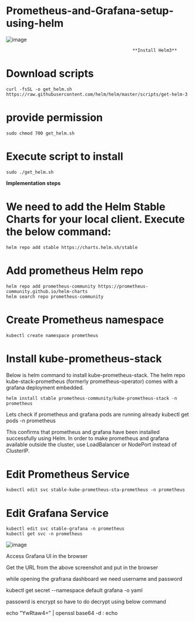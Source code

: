 # Prometheus-and-Grafana-setup-using-helm

![image](https://github.com/Adabala123/Prometheus-and-Grafana-setup-using-helm/assets/96461586/ae4ea01e-422d-470c-b17b-068df98eca40)

                                                    **Install Helm3**
# Download scripts
    curl -fsSL -o get_helm.sh https://raw.githubusercontent.com/helm/helm/master/scripts/get-helm-3

# provide permission
    sudo chmod 700 get_helm.sh

# Execute script to install
    sudo ./get_helm.sh

**Implementation steps**
# We need to add the Helm Stable Charts for your local client. Execute the below command:

    helm repo add stable https://charts.helm.sh/stable

# Add prometheus Helm repo
    helm repo add prometheus-community https://prometheus-community.github.io/helm-charts
    helm search repo prometheus-community

# Create Prometheus namespace
    kubectl create namespace prometheus

# Install kube-prometheus-stack

Below is helm command to install kube-prometheus-stack. The helm repo kube-stack-prometheus (formerly prometheus-operator) comes with a grafana deployment embedded.

    helm install stable prometheus-community/kube-prometheus-stack -n prometheus

Lets check if prometheus and grafana pods are running already
    kubectl get pods -n prometheus

This confirms that prometheus and grafana have been installed successfully using Helm.
In order to make prometheus and grafana available outside the cluster, use LoadBalancer or NodePort instead of ClusterIP.

# Edit Prometheus Service
    kubectl edit svc stable-kube-prometheus-sta-prometheus -n prometheus

# Edit Grafana Service
    kubectl edit svc stable-grafana -n prometheus
    kubectl get svc -n prometheus

![image](https://github.com/Adabala123/Prometheus-and-Grafana-setup-using-helm/assets/96461586/c0e4ebb0-f342-4a77-9fc8-5ac5094125de)

Access Grafana UI in the browser

Get the URL from the above screenshot and put in the browser

while opening the grafrana dashboard we need username and password 

kubectl get secret --namespace default grafana -o yaml

passowrd is encrypt so have to do decrypt using below command

echo "YwRtaw4=" | openssl base64 -d : echo


